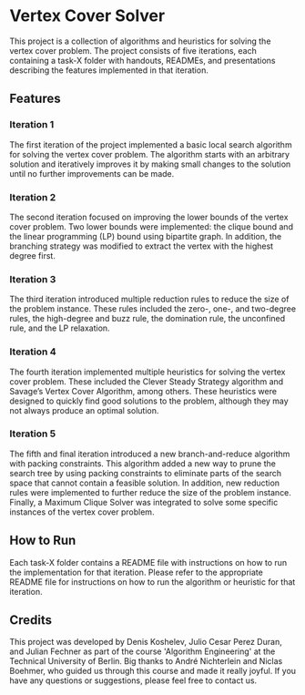 # Vertex Cover Solver
This project is a collection of algorithms and heuristics for solving the vertex cover problem. The project consists of five iterations, each containing a task-X folder with handouts, READMEs, and presentations describing the features implemented in that iteration.

## Features
### Iteration 1

The first iteration of the project implemented a basic local search algorithm for solving the vertex cover problem. The algorithm starts with an arbitrary solution and iteratively improves it by making small changes to the solution until no further improvements can be made.

### Iteration 2
The second iteration focused on improving the lower bounds of the vertex cover problem. Two lower bounds were implemented: the clique bound and the linear programming (LP) bound using bipartite graph. In addition, the branching strategy was modified to extract the vertex with the highest degree first.

### Iteration 3
The third iteration introduced multiple reduction rules to reduce the size of the problem instance. These rules included the zero-, one-, and two-degree rules, the high-degree and buzz rule, the domination rule, the unconfined rule, and the LP relaxation.

### Iteration 4
The fourth iteration implemented multiple heuristics for solving the vertex cover problem. These included the Clever Steady Strategy algorithm and Savage’s Vertex Cover Algorithm, among others. These heuristics were designed to quickly find good solutions to the problem, although they may not always produce an optimal solution.

### Iteration 5
The fifth and final iteration introduced a new branch-and-reduce algorithm with packing constraints. This algorithm added a new way to prune the search tree by using packing constraints to eliminate parts of the search space that cannot contain a feasible solution. In addition, new reduction rules were implemented to further reduce the size of the problem instance. Finally, a Maximum Clique Solver was integrated to solve some specific instances of the vertex cover problem.

## How to Run
Each task-X folder contains a README file with instructions on how to run the implementation for that iteration. Please refer to the appropriate README file for instructions on how to run the algorithm or heuristic for that iteration.

## Credits
This project was developed by Denis Koshelev, Julio Cesar Perez Duran, and Julian Fechner as part of the course 'Algorithm Engineering' at the Technical University of Berlin. Big thanks to André Nichterlein and Niclas Boehmer, who guided us through this course and made it really joyful. If you have any questions or suggestions, please feel free to contact us.
